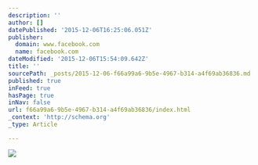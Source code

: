 ```yaml
---
description: ''
author: []
datePublished: '2015-12-06T16:25:06.051Z'
publisher:
  domain: www.facebook.com
  name: facebook.com
dateModified: '2015-12-06T15:54:09.642Z'
title: ''
sourcePath: _posts/2015-12-06-f66a99a6-9b5e-4967-b314-a4f69ab36836.md
published: true
inFeed: true
hasPage: true
inNav: false
url: f66a99a6-9b5e-4967-b314-a4f69ab36836/index.html
_context: 'http://schema.org'
_type: Article

---
```

![](https://scontent-arn2-1.xx.fbcdn.net/hphotos-xfa1/v/t1.0-9/576954_263146587137754_942617939_n.jpg?oh=2d7979e7b5c2f2a1deab8c9163423357&oe=56E0EDC1)